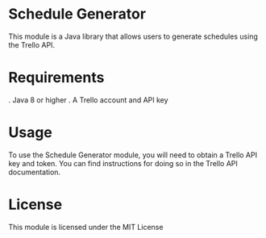 # Schedule Generator
This module is a Java library that allows users to generate schedules using the Trello API.

# Requirements
. Java 8 or higher
. A Trello account and API key

# Usage
To use the Schedule Generator module, you will need to obtain a Trello API key and token.
You can find instructions for doing so in the Trello API documentation.

# License
This module is licensed under the MIT License

